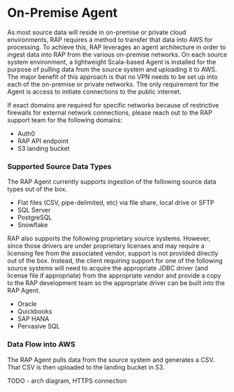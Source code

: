 # On-Premise Agent

As most source data will reside in on-premise or private cloud environments, RAP requires a method to transfer that data into AWS for processing.  To achieve this, RAP leverages an agent architecture in order to ingest data into RAP from the various on-premise networks.  On each source system environment, a lightweight Scala-based Agent is installed for the purpose of pulling data from the source system and uploading it to AWS.  The major benefit of this approach is that no VPN needs to be set up into each of the on-premise or private networks.  The only requirement for the Agent is access to initiate connections to the public internet.

If exact domains are required for specific networks because of restrictive firewalls for external network connections, please reach out to the RAP support team for the following domains:

* Auth0
* RAP API endpoint
* S3 landing bucket

### Supported Source Data Types

The RAP Agent currently supports ingestion of the following source data types out of the box.

* Flat files \(CSV, pipe-delimited, etc\) via file share, local drive or SFTP
* SQL Server
* PostgreSQL
* Snowflake

RAP also supports the following proprietary source systems.  However, since those drivers are under proprietary licenses and may require a licensing fee from the associated vendor, support is not provided directly out of the box.  Instead, the client requiring support for one of the following source systems will need to acquire the appropriate JDBC driver \(and license file if appropriate\) from the appropriate vendor and provide a copy to the RAP development team so the appropriate driver can be built into the RAP Agent.

* Oracle
* Quickbooks
* SAP HANA
* Pervasive SQL

### Data Flow into AWS

The RAP Agent pulls data from the source system and generates a CSV.  That CSV is then uploaded to the landing bucket in S3.

TODO - arch diagram, HTTPS connection


